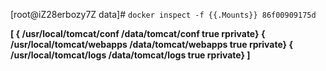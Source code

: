 [root@iZ28erbozy7Z data]# `docker inspect -f {{.Mounts}} 86f00909175d`  

**[
 { /usr/local/tomcat/conf /data/tomcat/conf   true rprivate}
 { /usr/local/tomcat/webapps /data/tomcat/webapps   true rprivate} 
 { /usr/local/tomcat/logs /data/tomcat/logs   true rprivate}
]**
